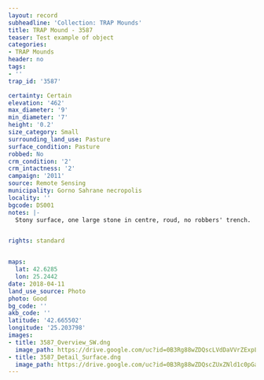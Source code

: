 ```yaml
---
layout: record
subheadline: 'Collection: TRAP Mounds'
title: TRAP Mound - 3587
teaser: Test example of object
categories:
- TRAP Mounds
header: no
tags:
- ''
trap_id: '3587'

certainty: Certain
elevation: '462'
max_diameter: '9'
min_diameter: '7'
height: '0.2'
size_category: Small
surrounding_land_use: Pasture
surface_condition: Pasture
robbed: No
crm_condition: '2'
crm_intactness: '2'
campaign: '2011'
source: Remote Sensing
municipality: Gorno Sahrane necropolis
locality: ''
bgcode: DS001
notes: |-
  Stony surface, one large stone in centre, roud, no robbers' trench.


rights: standard


maps:
  lat: 42.6285
  lon: 25.2442
date: 2018-04-11
land_use_source: Photo
photo: Good
bg_code: ''
akb_code: ''
latitude: '42.665502'
longitude: '25.203798'
images:
- title: 3587_Overview_SW.dng
  image_path: https://drive.google.com/uc?id=0B3Rg88wZDQscLVdDaVVrZExpLVE
- title: 3587_Detail_Surface.dng
  image_path: https://drive.google.com/uc?id=0B3Rg88wZDQscZUxZNld1c0pGaGc
---
```

